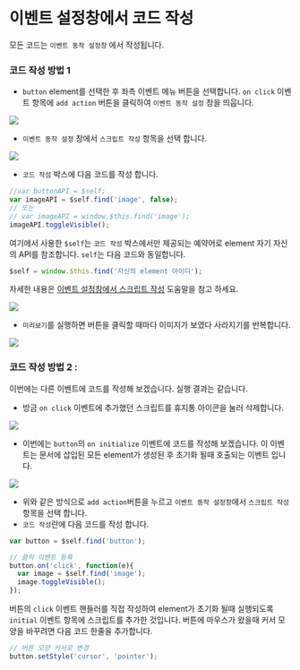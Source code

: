 # 이벤트 설정창에서 코드 작성

모든 코드는 `이벤트 동작 설정창` 에서 작성됩니다.

### 코드 작성 방법 1

* `button` element를 선택한 후 좌측 이벤트 메뉴 버튼을 선택합니다. `on click` 이벤트 항목에 `add action` 버튼을 클릭하여 `이벤트 동작 설정` 창을 띄웁니다.



![](../.gitbook/assets/using\_03\_1.png)

* `이벤트 동작 설정` 창에서 `스크립트 작성` 항목을 선택 합니다.

![](../.gitbook/assets/using\_03\_2.png)

* `코드 작성` 박스에 다음 코드를 작성 합니다.

```javascript
//var buttonAPI = $self;
var imageAPI = $self.find('image', false);
// 또는
// var imageAPI = window.$this.find('image');
imageAPI.toggleVisible();
```

여기에서 사용한 `$self`는 `코드 작성` 박스에서만 제공되는 예약어로 element 자기 자신의 API를 참조합니다. `self`는 다음 코드와 동일합니다.

```javascript
$self = window.$this.find('자신의 element 아이디');
```

자세한 내용은 [이벤트 설정창에서 스크립트 작성](eventwindow/) 도움말을 참고 하세요.

![](../.gitbook/assets/using\_03\_2\_1.png)

* `미리보기`를 실행하면 버튼을 클릭할 때마다 이미지가 보였다 사라지기를 반복합니다.

![](../.gitbook/assets/using\_03\_3.png)

### 코드 작성 방법 2 :

이번에는 다른 이벤트에 코드를 작성해 보겠습니다. 실행 결과는 같습니다.

* 방금 `on click` 이벤트에 추가했던 스크립트를 휴지통 아이콘을 눌러 삭제합니다.

![](../.gitbook/assets/using\_03\_4.png)

* 이번에는 `button`의 `on initialize` 이벤트에 코드를 작성해 보겠습니다. 이 이벤트는 문서에 삽입된 모든 element가 생성된 후 초기화 될때 호출되는 이벤트 입니다.

![](../.gitbook/assets/using\_03\_5.png)

* 위와 같은 방식으로 `add action`버튼을 누르고 `이벤트 동작 설정창`에서 `스크립트 작성` 항목을 선택 합니다.
* `코드 작성`란에 다음 코드를 작성 합니다.

```javascript
var button = $self.find('button');

// 클릭 이벤트 등록
button.on('click', function(e){
  var image = $self.find('image');
  image.toggleVisible();
});
```

버튼의 `click` 이벤트 핸들러를 직접 작성하여 element가 초기화 될때 실행되도록 `initial` 이벤트 항목에 스크립트를 추가한 것입니다. 버튼에 마우스가 왔을때 커서 모양을 바꾸려면 다음 코드 한줄을 추가합니다.

```javascript
// 버튼 모양 커서로 변경
button.setStyle('cursor', 'pointer');
```
